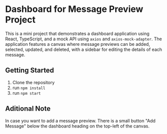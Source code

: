 # Dashboard for Message Preview Project

This is a mini project that demonstrates a dashboard application using React, TypeScript, and a mock API using `axios` and `axios-mock-adapter`. The application features a canvas where message previews can be added, selected, updated, and deleted, with a sidebar for editing the details of each message.


## Getting Started

1. Clone the repository
2. run ```npm install```
3. run ```npm start```


## Aditional Note
In case you want to add a message preview. There is a small button "Add Message" below the dashboard heading on the top-left of the canvas.
